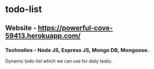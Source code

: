 # todo-list

## Website - https://powerful-cove-59413.herokuapp.com/

### Technolies - Node JS, Express JS, Mongo DB, Mongoose.

Dynamic todo-list which we can use for daily tasks.

